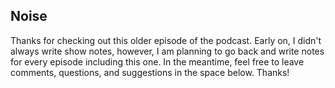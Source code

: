 ## Noise

Thanks for checking out this older episode of the podcast.  Early on, I didn't always write show notes, however, I am planning to go back and write notes for every episode including this one.  In the meantime, feel free to leave comments, questions, and suggestions in the space below.  Thanks!
